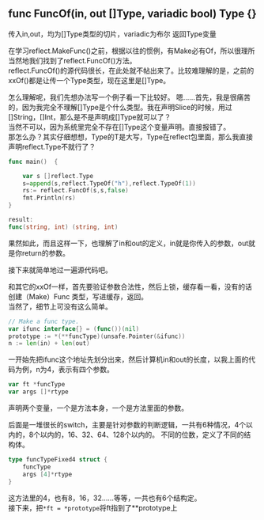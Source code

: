
## func FuncOf(in, out []Type, variadic bool) Type {}
传入in,out，均为[]Type类型的切片，variadic为布尔
返回Type变量

在学习reflect.MakeFunc()之前，根据以往的惯例，有Make必有Of，所以很理所当然地我们找到了reflect.FuncOf()方法。  
reflect.FuncOf()的源代码很长，在此处就不帖出来了。比较难理解的是，之前的xxOf()都是让传一个Type类型，现在这里是[]Type。

怎么理解呢，我们先想办法写一个例子看一下比较好。
嗯……首先，我是很痛苦的，因为我完全不理解[]Type是个什么类型。我在声明Slice的时候，用过[]String，[]Int，那么是不是声明成[]Type就可以了？  
当然不可以，因为系统里完全不存在[]Type这个变量声明。直接报错了。  
那怎么办？其实仔细想想，Type的T是大写，Type在reflect包里面，那么我直接声明reflect.Type不就行了？  
```go
func main()  {

	var s []reflect.Type
	s=append(s,reflect.TypeOf("h"),reflect.TypeOf(1))
	rs:= reflect.FuncOf(s,s,false)
	fmt.Println(rs)
}

result:
func(string, int) (string, int)
```
果然如此，而且这样一下，也理解了in和out的定义，in就是你传入的参数，out就是你return的参数。  

接下来就简单地过一遍源代码吧。  

和其它的xxOf一样，首先要验证参数合法性，然后上锁，缓存看一看，没有的话创建（Make）Func 类型，写进缓存，返回。  
当然了，细节上可没有这么简单。  

```go
// Make a func type.
var ifunc interface{} = (func())(nil)
prototype := *(**funcType)(unsafe.Pointer(&ifunc))
n := len(in) + len(out)
```
一开始先把ifunc这个地址先划分出来，然后计算机in和out的长度，以我上面的代码为例，n为4，表示有四个参数。  
```go
var ft *funcType
var args []*rtype
```
声明两个变量，一个是方法本身，一个是方法里面的参数。  

后面是一堆很长的switch，主要是针对参数的判断逻辑，一共有6种情况，4个以内的，8个以内的，16、32、64、128个以内的。
不同的位数，定义了不同的结构体。
```go
type funcTypeFixed4 struct {
	funcType
	args [4]*rtype
}
```
这方法里的4，也有8，16，32……等等，一共也有6个结构定。  
接下来，把`*ft = *prototype`将ft指到了**prototype上
